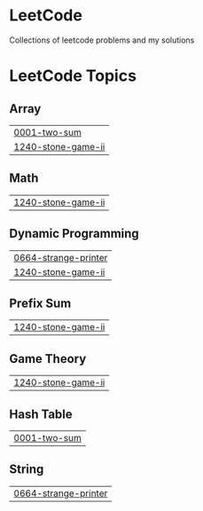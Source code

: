 # LeetCode
Collections of leetcode problems and my solutions

<!---LeetCode Topics Start-->
# LeetCode Topics
## Array
|  |
| ------- |
| [0001-two-sum](https://github.com/dinaiprahem/LeetCode/tree/master/0001-two-sum) |
| [1240-stone-game-ii](https://github.com/dinaiprahem/LeetCode/tree/master/1240-stone-game-ii) |
## Math
|  |
| ------- |
| [1240-stone-game-ii](https://github.com/dinaiprahem/LeetCode/tree/master/1240-stone-game-ii) |
## Dynamic Programming
|  |
| ------- |
| [0664-strange-printer](https://github.com/dinaiprahem/LeetCode/tree/master/0664-strange-printer) |
| [1240-stone-game-ii](https://github.com/dinaiprahem/LeetCode/tree/master/1240-stone-game-ii) |
## Prefix Sum
|  |
| ------- |
| [1240-stone-game-ii](https://github.com/dinaiprahem/LeetCode/tree/master/1240-stone-game-ii) |
## Game Theory
|  |
| ------- |
| [1240-stone-game-ii](https://github.com/dinaiprahem/LeetCode/tree/master/1240-stone-game-ii) |
## Hash Table
|  |
| ------- |
| [0001-two-sum](https://github.com/dinaiprahem/LeetCode/tree/master/0001-two-sum) |
## String
|  |
| ------- |
| [0664-strange-printer](https://github.com/dinaiprahem/LeetCode/tree/master/0664-strange-printer) |
<!---LeetCode Topics End-->
